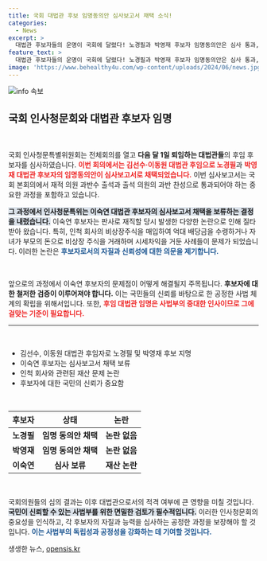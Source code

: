 ```yaml
---
title: 국회 대법관 후보 임명동의안 심사보고서 채택 소식!
categories:
  - News
excerpt: >
  대법관 후보자들의 운명이 국회에 달렸다! 노경필과 박영재 후보자 임명동의안은 심사 통과, 이숙연 후보자는 잇따른 논란 속에 보류. 정치 이목을 끌고 있는 이번 사안의 결말은?
feature_text: >
  대법관 후보자들의 운명이 국회에 달렸다! 노경필과 박영재 후보자 임명동의안은 심사 통과, 이숙연 후보자는 잇따른 논란 속에 보류. 정치 이목을 끌고 있는 이번 사안의 결말은?
image: 'https://www.behealthy4u.com/wp-content/uploads/2024/06/news.jpg'
---
```


<p><img src="https://www.behealthy4u.com/wp-content/uploads/2024/06/news.jpg" alt="info 속보" /></p>

<h2 data-ke-size="size26">국회 인사청문회와 대법관 후보자 임명</h2>

<p data-ke-size="size16">&nbsp;</p>

<p>국회 인사청문특별위원회는 전체회의를 열고 <b>다음 달 1일 퇴임하는 대법관들</b>의 후임 후보자를 심사하였습니다. <b><span style="color: #ee2323;">이번 회의에서는 김선수·이동원 대법관 후임으로 노경필</span></b>과 <b><span style="color: #ee2323;">박영재 대법관 후보자의 임명동의안이 심사보고서로 채택되었습니다.</span></b> 
이번 심사보고서는 국회 본회의에서 재적 의원 과반수 출석과 출석 의원의 과반 찬성으로 통과되어야 하는 중요한 과정을 포함하고 있습니다. </p>

<p><b><span style="background-color: #21538527;">그 과정에서 인사청문특위는 이숙연 대법관 후보자의 심사보고서 채택을 보류하는 결정을 내렸습니다.</span></b> 
이숙연 후보자는 판사로 재직할 당시 발생한 다양한 논란으로 인해 질타받아 왔습니다. 특히, 인척 회사의 비상장주식을 매입하여 억대 배당금을 수령하거나 자녀가 부모의 돈으로 비상장 주식을 거래하며 시세차익을 거둔 사례들이 문제가 되었습니다. 이러한 논란은 <b><span style="color: #1a5490;">후보자로서의 자질과 신뢰성에 대한 의문을 제기합니다.</span></b></p>

<p data-ke-size="size16">&nbsp;</p>

<p>앞으로의 과정에서 이숙연 후보자의 문제점이 어떻게 해결될지 주목됩니다. <b>후보자에 대한 철저한 검증이 이루어져야 합니다.</b> 이는 국민들의 신뢰를 바탕으로 한 공정한 사법 체계의 확립을 위해서입니다. 또한, <b><span style="color: #ee2323;">후임 대법관 임명은 사법부의 중대한 인사이므로 그에 걸맞는 기준이 필요합니다.</span></b></p>

<hr>

<p data-ke-size="size16">&nbsp;</p>

<ul>
    <li>김선수, 이동원 대법관 후임자로 노경필 및 박영재 후보 지명</li>
    <li>이숙연 후보자는 심사보고서 채택 보류</li>
    <li>인척 회사와 관련된 재산 문제 논란</li>
    <li>후보자에 대한 국민의 신뢰가 중요함</li>
</ul>

<p data-ke-size="size16">&nbsp;</p>

<table style="width: 100%; border-collapse: collapse;">
    <thead>
        <tr>
            <th style="text-align: center; height: 30px;"><b>후보자</b></th>
            <th style="text-align: center; height: 30px;"><b>상태</b></th>
            <th style="text-align: center; height: 30px;"><b>논란</b></th>
        </tr>
    </thead>
    <tbody>
        <tr>
            <td style="text-align: center; height: 17px;"><b>노경필</b></td>
            <td style="text-align: center; height: 17px;"><b>임명 동의안 채택</b></td>
            <td style="text-align: center; height: 17px;"><b>논란 없음</b></td>
        </tr>
        <tr>
            <td style="text-align: center; height: 17px;"><b>박영재</b></td>
            <td style="text-align: center; height: 17px;"><b>임명 동의안 채택</b></td>
            <td style="text-align: center; height: 17px;"><b>논란 없음</b></td>
        </tr>
        <tr>
            <td style="text-align: center; height: 17px;"><b>이숙연</b></td>
            <td style="text-align: center; height: 17px;"><b>심사 보류</b></td>
            <td style="text-align: center; height: 17px;"><b>재산 논란</b></td>
        </tr>
    </tbody>
</table>

<p data-ke-size="size16">&nbsp;</p>

<p>국회의원들의 심의 결과는 이후 대법관으로서의 적격 여부에 큰 영향을 미칠 것입니다. <b><span style="background-color: #21538527;">국민이 신뢰할 수 있는 사법부를 위한 면밀한 검토가 필수적입니다.</span></b> 이러한 인사청문회의 중요성을 인식하고, 각 후보자의 자질과 능력을 심사하는 공정한 과정을 보장해야 할 것입니다. <b><span style="color: #1a5490;">이는 사법부의 독립성과 공정성을 강화하는 데 기여할 것입니다.</span></b></p>
생생한 뉴스, <a href="https://opensis.kr" rel="dofollow">opensis.kr</a>


